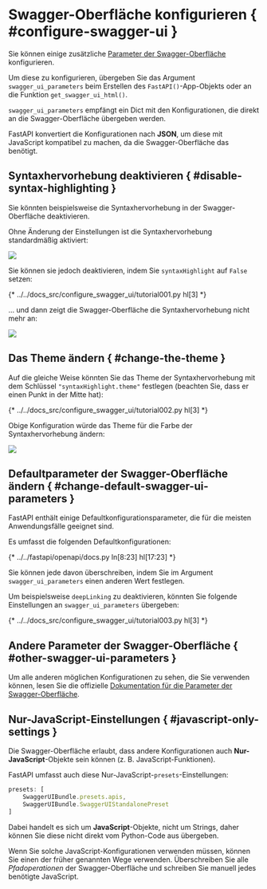 # Swagger-Oberfläche konfigurieren { #configure-swagger-ui }

Sie können einige zusätzliche <a href="https://swagger.io/docs/open-source-tools/swagger-ui/usage/configuration/" class="external-link" target="_blank">Parameter der Swagger-Oberfläche</a> konfigurieren.

Um diese zu konfigurieren, übergeben Sie das Argument `swagger_ui_parameters` beim Erstellen des `FastAPI()`-App-Objekts oder an die Funktion `get_swagger_ui_html()`.

`swagger_ui_parameters` empfängt ein Dict mit den Konfigurationen, die direkt an die Swagger-Oberfläche übergeben werden.

FastAPI konvertiert die Konfigurationen nach **JSON**, um diese mit JavaScript kompatibel zu machen, da die Swagger-Oberfläche das benötigt.

## Syntaxhervorhebung deaktivieren { #disable-syntax-highlighting }

Sie könnten beispielsweise die Syntaxhervorhebung in der Swagger-Oberfläche deaktivieren.

Ohne Änderung der Einstellungen ist die Syntaxhervorhebung standardmäßig aktiviert:

<img src="/img/tutorial/extending-openapi/image02.png">

Sie können sie jedoch deaktivieren, indem Sie `syntaxHighlight` auf `False` setzen:

{* ../../docs_src/configure_swagger_ui/tutorial001.py hl[3] *}

... und dann zeigt die Swagger-Oberfläche die Syntaxhervorhebung nicht mehr an:

<img src="/img/tutorial/extending-openapi/image03.png">

## Das Theme ändern { #change-the-theme }

Auf die gleiche Weise könnten Sie das Theme der Syntaxhervorhebung mit dem Schlüssel `"syntaxHighlight.theme"` festlegen (beachten Sie, dass er einen Punkt in der Mitte hat):

{* ../../docs_src/configure_swagger_ui/tutorial002.py hl[3] *}

Obige Konfiguration würde das Theme für die Farbe der Syntaxhervorhebung ändern:

<img src="/img/tutorial/extending-openapi/image04.png">

## Defaultparameter der Swagger-Oberfläche ändern { #change-default-swagger-ui-parameters }

FastAPI enthält einige Defaultkonfigurationsparameter, die für die meisten Anwendungsfälle geeignet sind.

Es umfasst die folgenden Defaultkonfigurationen:

{* ../../fastapi/openapi/docs.py ln[8:23] hl[17:23] *}

Sie können jede davon überschreiben, indem Sie im Argument `swagger_ui_parameters` einen anderen Wert festlegen.

Um beispielsweise `deepLinking` zu deaktivieren, könnten Sie folgende Einstellungen an `swagger_ui_parameters` übergeben:

{* ../../docs_src/configure_swagger_ui/tutorial003.py hl[3] *}

## Andere Parameter der Swagger-Oberfläche { #other-swagger-ui-parameters }

Um alle anderen möglichen Konfigurationen zu sehen, die Sie verwenden können, lesen Sie die offizielle <a href="https://swagger.io/docs/open-source-tools/swagger-ui/usage/configuration/" class="external-link" target="_blank">Dokumentation für die Parameter der Swagger-Oberfläche</a>.

## Nur-JavaScript-Einstellungen { #javascript-only-settings }

Die Swagger-Oberfläche erlaubt, dass andere Konfigurationen auch **Nur-JavaScript**-Objekte sein können (z. B. JavaScript-Funktionen).

FastAPI umfasst auch diese Nur-JavaScript-`presets`-Einstellungen:

```JavaScript
presets: [
    SwaggerUIBundle.presets.apis,
    SwaggerUIBundle.SwaggerUIStandalonePreset
]
```

Dabei handelt es sich um **JavaScript**-Objekte, nicht um Strings, daher können Sie diese nicht direkt vom Python-Code aus übergeben.

Wenn Sie solche JavaScript-Konfigurationen verwenden müssen, können Sie einen der früher genannten Wege verwenden. Überschreiben Sie alle *Pfadoperationen* der Swagger-Oberfläche und schreiben Sie manuell jedes benötigte JavaScript.
